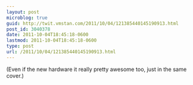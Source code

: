```yaml
---
layout: post
microblog: true
guid: http://twit.vmstan.com/2011/10/04/121385440145190913.html
post_id: 3040378
date: 2011-10-04T18:45:18-0600
lastmod: 2011-10-04T18:45:18-0600
type: post
url: /2011/10/04/121385440145190913.html
---
```

(Even if the new hardware it really pretty awesome too, just in the same cover.)
